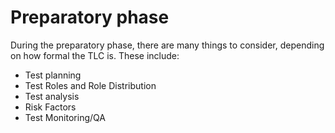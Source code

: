 # **Preparatory phase**

During the preparatory phase, there are many things to consider, depending on how formal the TLC is. These include:
- Test planning
- Test Roles and Role Distribution
- Test analysis
- Risk Factors
- Test Monitoring/QA